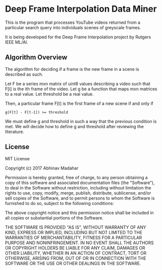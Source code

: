 # Deep Frame Interpolation Data Miner

This is the program that processes YouTube videos returned from a particular search query into individuals scenes of greyscale frames.

It is being developed for the Deep Frame Interpolation project by Rutgers IEEE ML/AI.

## Algorithm Overview
The algorithm for deciding if a frame is the new frame in a scene is described as such.

Let F be a series mxn matrix of uint8 values describing a video such that F[i] is the ith frame of the video.
Let g be a function that maps mxn matrices to a real value. Let threshold be a real value. 

Then, a particular frame F[t] is the first frame of a new scene if and only if
```
g(F[t] - F[t-1]) >= threshold
```

We must define g and threshold in such a way that the previous condition is met.
We will decide how to define g and threshold after reviewing the literature.

## License

MIT License

Copyright (c) 2017 Abhinav Madahar

Permission is hereby granted, free of charge, to any person obtaining a copy
of this software and associated documentation files (the "Software"), to deal
in the Software without restriction, including without limitation the rights
to use, copy, modify, merge, publish, distribute, sublicense, and/or sell
copies of the Software, and to permit persons to whom the Software is
furnished to do so, subject to the following conditions:

The above copyright notice and this permission notice shall be included in all
copies or substantial portions of the Software.

THE SOFTWARE IS PROVIDED "AS IS", WITHOUT WARRANTY OF ANY KIND, EXPRESS OR
IMPLIED, INCLUDING BUT NOT LIMITED TO THE WARRANTIES OF MERCHANTABILITY,
FITNESS FOR A PARTICULAR PURPOSE AND NONINFRINGEMENT. IN NO EVENT SHALL THE
AUTHORS OR COPYRIGHT HOLDERS BE LIABLE FOR ANY CLAIM, DAMAGES OR OTHER
LIABILITY, WHETHER IN AN ACTION OF CONTRACT, TORT OR OTHERWISE, ARISING FROM,
OUT OF OR IN CONNECTION WITH THE SOFTWARE OR THE USE OR OTHER DEALINGS IN THE
SOFTWARE.

